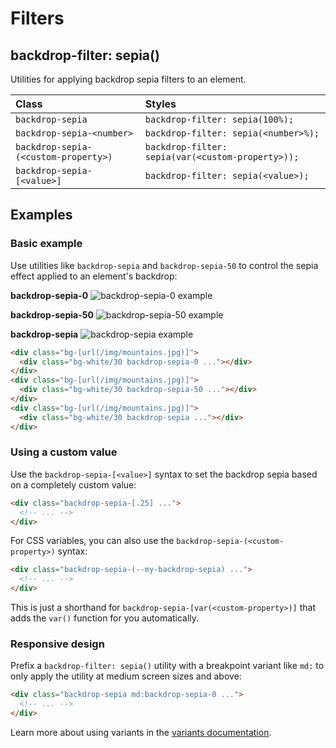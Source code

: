 # Filters

## backdrop-filter: sepia()

Utilities for applying backdrop sepia filters to an element.

| Class                       | Styles                                     |
| :-------------------------- | :----------------------------------------- |
| `backdrop-sepia`            | `backdrop-filter: sepia(100%);`           |
| `backdrop-sepia-<number>`   | `backdrop-filter: sepia(<number>%);`      |
| `backdrop-sepia-(<custom-property>)` | `backdrop-filter: sepia(var(<custom-property>));` |
| `backdrop-sepia-[<value>]`    | `backdrop-filter: sepia(<value>);`       |

## Examples

### Basic example

Use utilities like `backdrop-sepia` and `backdrop-sepia-50` to control the sepia effect applied to an element's backdrop:

**backdrop-sepia-0**
![backdrop-sepia-0 example](https://images.unsplash.com/photo-1554629947-334ff61d85dc?ixid=MnwxMjA3fDB8MHxwaG90by1wYWdlfHx8fGVufDB8fHx8&ixlib=rb-1.2.1&auto=format&fit=crop&w=1000&h=1000&q=90)

**backdrop-sepia-50**
![backdrop-sepia-50 example](https://images.unsplash.com/photo-1554629947-334ff61d85dc?ixid=MnwxMjA3fDB8MHxwaG90by1wYWdlfHx8fGVufDB8fHx8&ixlib=rb-1.2.1&auto=format&fit=crop&w=1000&h=1000&q=90)

**backdrop-sepia**
![backdrop-sepia example](https://images.unsplash.com/photo-1554629947-334ff61d85dc?ixid=MnwxMjA3fDB8MHxwaG90by1wYWdlfHx8fGVufDB8fHx8&ixlib=rb-1.2.1&auto=format&fit=crop&w=1000&h=1000&q=90)

```html
<div class="bg-[url(/img/mountains.jpg)]">
  <div class="bg-white/30 backdrop-sepia-0 ..."></div>
</div>
<div class="bg-[url(/img/mountains.jpg)]">
  <div class="bg-white/30 backdrop-sepia-50 ..."></div>
</div>
<div class="bg-[url(/img/mountains.jpg)]">
  <div class="bg-white/30 backdrop-sepia ..."></div>
</div>
```

### Using a custom value

Use the `backdrop-sepia-[<value>]` syntax to set the backdrop sepia based on a completely custom value:

```html
<div class="backdrop-sepia-[.25] ...">
  <!-- ... -->
</div>
```

For CSS variables, you can also use the `backdrop-sepia-(<custom-property>)` syntax:

```html
<div class="backdrop-sepia-(--my-backdrop-sepia) ...">
  <!-- ... -->
</div>
```

This is just a shorthand for `backdrop-sepia-[var(<custom-property>)]` that adds the `var()` function for you automatically.

### Responsive design

Prefix a `backdrop-filter: sepia()` utility with a breakpoint variant like `md:` to only apply the utility at medium screen sizes and above:

```html
<div class="backdrop-sepia md:backdrop-sepia-0 ...">
  <!-- ... -->
</div>
```

Learn more about using variants in the [variants documentation](https://tailwindcss.com/docs/hover-focus-and-other-states).
